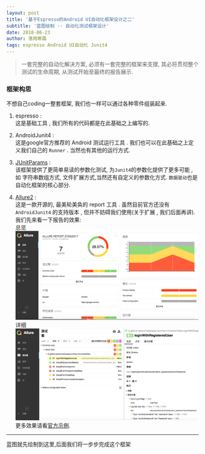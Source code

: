 ```yaml
---
layout: post
title: '基于Espresso的Android UI自动化框架设计之二'
subtitle: '蓝图绘制 -- 自动化测试框架设计'
date: 2018-06-23
author: 落雨寒霜
tags: espresso Android UI自动化 Junit4
---
```

>一套完整的自动化解决方案, 必须有一套完整的框架来支撑, 其必将贯彻整个测试的生命周期,
 从测试开始至最终的报告展示.

### 框架构思
不想自己coding一整套框架, 我们也一样可以通过各种零件组装起来.  
1. espresso :   
    这是基础工具 , 我们所有的代码都是在此基础之上编写的.
    
1. AndroidJunit4 :  
    这是google官方推荐的 Android 测试运行工具 .
    我们也可以在此基础之上定义我们自己的 `Runner` . 当然也有其他的运行方式.  
    
1. [JUnitParams](http://pragmatists.github.io/JUnitParams/) :  
    该框架提供了更简单易读的参数化测试, 为`Junit4`的参数化提供了更多可能 , 如 字符串数组方式,
    文件扩展方式,当然还有自定义的参数化方式.  `数据驱动`也是自动化框架的核心部分.
     
1. [Allure2](http://allure.qatools.ru/) :   
    这是一款开源的, 最美轮美奂的 report 工具 .
    虽然目前官方还没有 `AndroidJunit4` 的支持版本 , 
    但并不妨碍我们使用(关于扩展 , 我们后面再讲). 
    我们先来看一下报告的效果:  
    总览  
    ![总览](/screenshot/espresso/ui02/allure_o.png)  
    详细  
    ![详细](/screenshot/espresso/ui02/allure_d.png)  
    更多效果请看[官方示例](https://ci.qameta.io/job/allure2/job/master/Demo2_20Report/).  
    
    
---  

蓝图就先绘制到这里,后面我们将一步步完成这个框架
